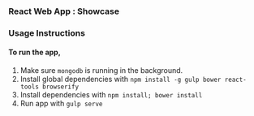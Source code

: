 ### React Web App : Showcase

### Usage Instructions

#### To run the app,
1. Make sure `mongodb` is running in the background. 
2. Install global dependencies with `npm install -g gulp bower react-tools browserify`
3. Install dependencies with `npm install; bower install`
4. Run app with `gulp serve`
